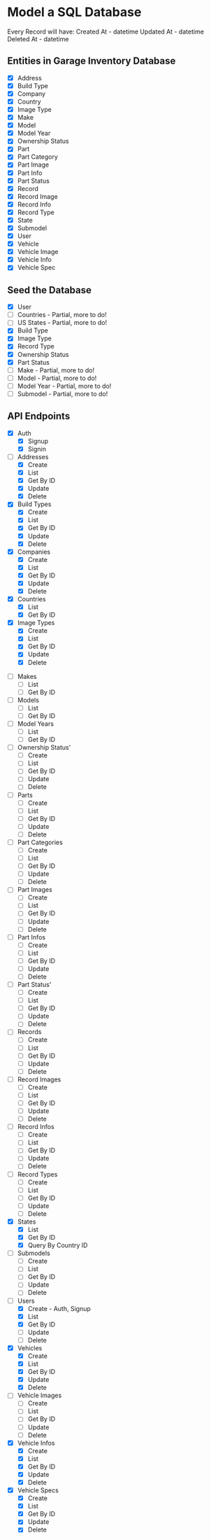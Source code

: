# Model a SQL Database

Every Record will have:
Created At - datetime
Updated At - datetime
Deleted At - datetime

## Entities in Garage Inventory Database

- [x] Address
- [x] Build Type
- [x] Company
- [x] Country
- [x] Image Type
- [x] Make
- [x] Model
- [x] Model Year
- [x] Ownership Status
- [x] Part
- [x] Part Category
- [x] Part Image
- [x] Part Info
- [x] Part Status
- [x] Record
- [x] Record Image
- [x] Record Info
- [x] Record Type
- [x] State
- [x] Submodel
- [x] User
- [x] Vehicle
- [x] Vehicle Image
- [x] Vehicle Info
- [x] Vehicle Spec

## Seed the Database

- [x] User
- [ ] Countries - Partial, more to do!
- [ ] US States - Partial, more to do!
- [x] Build Type
- [x] Image Type
- [x] Record Type
- [x] Ownership Status
- [x] Part Status
- [ ] Make - Partial, more to do!
- [ ] Model - Partial, more to do!
- [ ] Model Year - Partial, more to do!
- [ ] Submodel - Partial, more to do!

## API Endpoints

<!-- TODO: Change Auth to Passport or AuthO -->
- [x] Auth
  - [x] Signup
  - [x] Signin
- [ ] Addresses
  - [x] Create
  - [x] List
  - [x] Get By ID
  - [x] Update
  - [x] Delete
- [x] Build Types
  - [x] Create
  - [x] List
  - [x] Get By ID
  - [x] Update
  - [x] Delete
- [x] Companies
  - [x] Create
  - [x] List
  - [x] Get By ID
  - [x] Update
  - [x] Delete
- [x] Countries
  - [x] List
  - [x] Get By ID
- [x] Image Types
  - [x] Create
  - [x] List
  - [x] Get By ID
  - [x] Update
  - [x] Delete
<!-- nested endpoints?-->
- [ ] Makes
  - [ ] List
  - [ ] Get By ID
- [ ] Models
  - [ ] List
  - [ ] Get By ID
- [ ] Model Years
  - [ ] List
  - [ ] Get By ID
- [ ] Ownership Status'
  - [ ] Create
  - [ ] List
  - [ ] Get By ID
  - [ ] Update
  - [ ] Delete
- [ ] Parts
  - [ ] Create
  - [ ] List
  - [ ] Get By ID
  - [ ] Update
  - [ ] Delete
- [ ] Part Categories
  - [ ] Create
  - [ ] List
  - [ ] Get By ID
  - [ ] Update
  - [ ] Delete
- [ ] Part Images
  - [ ] Create
  - [ ] List
  - [ ] Get By ID
  - [ ] Update
  - [ ] Delete
- [ ] Part Infos
  - [ ] Create
  - [ ] List
  - [ ] Get By ID
  - [ ] Update
  - [ ] Delete
- [ ] Part Status'
  - [ ] Create
  - [ ] List
  - [ ] Get By ID
  - [ ] Update
  - [ ] Delete
- [ ] Records
  - [ ] Create
  - [ ] List
  - [ ] Get By ID
  - [ ] Update
  - [ ] Delete
- [ ] Record Images
  - [ ] Create
  - [ ] List
  - [ ] Get By ID
  - [ ] Update
  - [ ] Delete
- [ ] Record Infos
  - [ ] Create
  - [ ] List
  - [ ] Get By ID
  - [ ] Update
  - [ ] Delete
- [ ] Record Types
  - [ ] Create
  - [ ] List
  - [ ] Get By ID
  - [ ] Update
  - [ ] Delete
- [x] States
  - [x] List
  - [x] Get By ID
  - [x] Query By Country ID
- [ ] Submodels
  - [ ] Create
  - [ ] List
  - [ ] Get By ID
  - [ ] Update
  - [ ] Delete
- [ ] Users
  - [x] Create - Auth, Signup
  - [x] List
  - [x] Get By ID
  - [ ] Update
  - [ ] Delete
- [x] Vehicles
  - [x] Create
  - [x] List
  - [x] Get By ID
  - [x] Update
  - [x] Delete
- [ ] Vehicle Images
  - [ ] Create
  - [ ] List
  - [ ] Get By ID
  - [ ] Update
  - [ ] Delete
- [x] Vehicle Infos
  - [x] Create
  - [x] List
  - [x] Get By ID
  - [x] Update
  - [x] Delete
- [x] Vehicle Specs
  - [x] Create
  - [x] List
  - [x] Get By ID
  - [x] Update
  - [x] Delete
